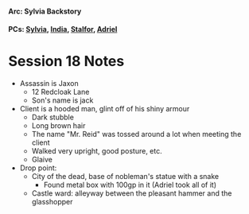 #### Arc: Sylvia Backstory
#### PCs: [Sylvia](PCs/Past/Sylvia.md), [India](PCs/Current/India.md), [Stalfor](PCs/Current/Stalfor.md), [Adriel](Adriel.md)

# Session 18 Notes
- Assassin is Jaxon
	- 12 Redcloak Lane
	- Son's name is jack
- Client is a hooded man, glint off of his shiny armour
	- Dark stubble
	- Long brown hair
	- The name "Mr. Reid" was tossed around a lot when meeting the client
	- Walked very upright, good posture, etc.
	- Glaive
- Drop point:
	- City of the dead, base of nobleman's statue with a snake
		- Found metal box with 100gp in it (Adriel took all of it)
	- Castle ward: alleyway between the pleasant hammer and the glasshopper
